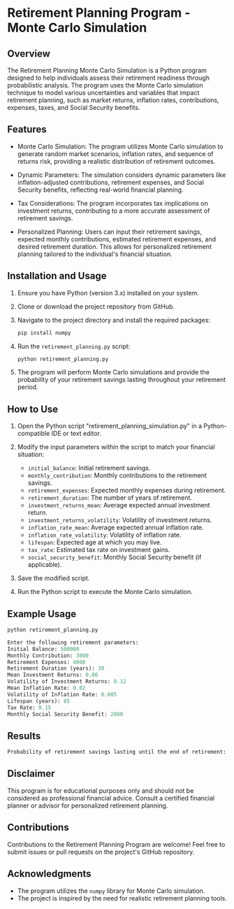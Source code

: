 # Retirement Planning Program - Monte Carlo Simulation

## Overview

The Retirement Planning Monte Carlo Simulation is a Python program designed to help individuals assess their retirement readiness through probabilistic analysis. The program uses the Monte Carlo simulation technique to model various uncertainties and variables that impact retirement planning, such as market returns, inflation rates, contributions, expenses, taxes, and Social Security benefits.

## Features

- Monte Carlo Simulation: The program utilizes Monte Carlo simulation to generate random market scenarios, inflation rates, and sequence of returns risk, providing a realistic distribution of retirement outcomes.

- Dynamic Parameters: The simulation considers dynamic parameters like inflation-adjusted contributions, retirement expenses, and Social Security benefits, reflecting real-world financial planning.

- Tax Considerations: The program incorporates tax implications on investment returns, contributing to a more accurate assessment of retirement savings.

- Personalized Planning: Users can input their retirement savings, expected monthly contributions, estimated retirement expenses, and desired retirement duration. This allows for personalized retirement planning tailored to the individual's financial situation.


## Installation and Usage

1. Ensure you have Python (version 3.x) installed on your system.

2. Clone or download the project repository from GitHub.

3. Navigate to the project directory and install the required packages:

   ```bash
   pip install numpy
   ```

4. Run the `retirement_planning.py` script:

   ```bash
   python retirement_planning.py
   ```

5. The program will perform Monte Carlo simulations and provide the probability of your retirement savings lasting throughout your retirement period.

## How to Use

1. Open the Python script "retirement_planning_simulation.py" in a Python-compatible IDE or text editor.

2. Modify the input parameters within the script to match your financial situation:
   - `initial_balance`: Initial retirement savings.
   - `monthly_contribution`: Monthly contributions to the retirement savings.
   - `retirement_expenses`: Expected monthly expenses during retirement.
   - `retirement_duration`: The number of years of retirement.
   - `investment_returns_mean`: Average expected annual investment return.
   - `investment_returns_volatility`: Volatility of investment returns.
   - `inflation_rate_mean`: Average expected annual inflation rate.
   - `inflation_rate_volatility`: Volatility of inflation rate.
   - `lifespan`: Expected age at which you may live.
   - `tax_rate`: Estimated tax rate on investment gains.
   - `social_security_benefit`: Monthly Social Security benefit (if applicable).

3. Save the modified script.

4. Run the Python script to execute the Monte Carlo simulation.

## Example Usage

```python
python retirement_planning.py

Enter the following retirement parameters:
Initial Balance: 500000
Monthly Contribution: 3000
Retirement Expenses: 4000
Retirement Duration (years): 30
Mean Investment Returns: 0.06
Volatility of Investment Returns: 0.12
Mean Inflation Rate: 0.02
Volatility of Inflation Rate: 0.005
Lifespan (years): 85
Tax Rate: 0.15
Monthly Social Security Benefit: 2000

```

## Results

```python
Probability of retirement savings lasting until the end of retirement: 0.82
```

## Disclaimer

This program is for educational purposes only and should not be considered as professional financial advice. Consult a certified financial planner or advisor for personalized retirement planning.

## Contributions

Contributions to the Retirement Planning Program are welcome! Feel free to submit issues or pull requests on the project's GitHub repository.

## Acknowledgments

- The program utilizes the `numpy` library for Monte Carlo simulation.
- The project is inspired by the need for realistic retirement planning tools.
